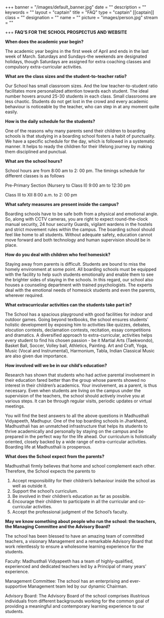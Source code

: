 +++
banner = "/images/default_banner.jpg"
date = ""
description = ""
keywords = ""
layout = "captain"
title = "FAQ"
type = "captain"
[[captain]]
class = ""
designation = ""
name = ""
picture = "images/person.jpg"
stream = ""

+++
**FAQ’S FOR THE SCHOOL PROSPECTUS AND WEBSITE**

**When does the academic year begin?**

The academic year begins in the first week of April and ends in the last week of March. Saturdays and Sundays-the weekends are designated holidays, though Saturdays are assigned for extra coaching classes and compulsory extra-curricular activities.

**What are the class sizes and the student-to-teacher ratio?**

Our School has small classroom sizes. And the low teacher-to-student ratio facilitates more personalized attention towards each student. The ideal number hovers around 25-30 students in each class. Small classrooms are less chaotic. Students do not get lost in the crowd and every academic behaviour is noticeable by the teacher, who can step in at any moment quite easily.

**How is the daily schedule for the students?**

One of the reasons why many parents send their children to boarding schools is that studying in a boarding school fosters a habit of punctuality. We have a specific schedule for the day, which is followed in a systematic manner. It helps to ready the children for their lifelong journey by making them disciplined and punctual.

**What are the school hours?**

School hours are from 8:00 am to 2: 00 pm. The timings schedule for different classes is as follows

Pre-Primary Section (Nursery to Class II) 9:00 am to 12:30 pm

Class III to XII 8:00 a.m. to 2: 00 pm

**What safety measures are present inside the campus?**

Boarding schools have to be safe both from a physical and emotional angle. So, along with CCTV cameras, you are right to expect round-the-clock manual security, 24 hour security Guards, vigilant wardens in the hostels and strict movement rules within the campus. The boarding school should feel like home to all students. Without adequate safety, education cannot move forward and both technology and human supervision should be in place.

**How do you deal with children who feel homesick?**

Staying away from parents is difficult. Students are bound to miss the homely environment at some point. All boarding schools must be equipped with the facility to help such students emotionally and enable them to see the brighter sides of staying in the schools. In this regard, our school also houses a counseling department with trained psychologists. The experts deal with the emotional needs of homesick students and even the parents, wherever required.

**What extracurricular activities can the students take part in?**

The School has a spacious playground with good facilities for indoor and outdoor games. Going beyond textbooks, the school ensures students’ holistic development by exposing him to activities like quizzes, debates, elocution contests, declamation contests, recitation, essay competitions and dramatics. A diversified approach to extra-curricular, activities helps every student to find his chosen passion - be it Martial Arts (Taekwondo), Basket Ball, Soccer, Volley ball, Athletics, Painting. Art and Craft, Yoga, Music (Vocal and Instrumental), Harmonium, Tabla, Indian Classical Music are also given due importance.

**How involved will we be in our child’s education?**

Research has shown that students who had active parental involvement in their education fared better than the group whose parents showed no interest in their children’s academics. Your involvement, as a parent, is thus necessary. Even when students are living on the campus under the supervision of the teachers, the school should actively involve you at various steps. It can be through regular visits, periodic updates or virtual meetings.

You will find the best answers to all the above questions in Madhusthali Vidyapeeth, Madhupur. One of the top boarding schools in Jharkhand, Madhusthali has an unmatched infrastructure that helps its students to thrive academically and personally by staying on the campus and be prepared in the perfect way for the life ahead. Our curriculum is holistically oriented, closely backed by a wide range of extra-curricular activities. Boarding life at Madhusthali is prosperous.

**What does the School expect from the parents?**

Madhusthali firmly believes that home and school complement each other. Therefore, the School expects the parents to

1. Accept responsibility for their children’s behaviour inside the school as well as outside it.
2. Support the school’s curriculum.
3. Be involved in their children’s education as far as possible.
4. Encourage their children to participate in all the curricular and co-curricular activities.
5. Accept the professional judgment of the School’s faculty.

**May we know something about people who run the school: the teachers, the Managing Committee and the Advisory Board?**

The school has been blessed to have an amazing team of committed teachers, a visionary Management and a remarkable Advisory Board that work relentlessly to ensure a wholesome learning experience for the students.

Faculty: Madhusthali Vidyapeeth has a team of highly-qualified, experienced and dedicated teachers led by a Principal of many years’ experience.

Management Committee: The school has an enterprising and ever-supportive Management team led by our dynamic Chairman.

Advisory Board: The Advisory Board of the school comprises illustrious individuals from different backgrounds working for the common goal of providing a meaningful and contemporary learning experience to our students.